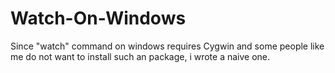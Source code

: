 # Watch-On-Windows

Since "watch" command on windows requires Cygwin and some people like me do not want to install such an package, i wrote a naive one.